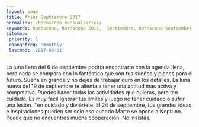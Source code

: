```yaml
---
layout: page
title: Aries Septiembre 2017 
permalink: /horoscopo-mensual/aries/
keywords: horóscopo, horóscopo 2017,  Septiembre, horoscopo Septiembre,horóscopo esperanza gracia, horoscop, horóscopos gratis, horoscopo aries, horoscopo aries 2017, Tarot, Astrologia, Zodíaco, aries, horoscopo gratis, horoscopo del mes 
sitemap:
 priority: 1
 changefreq: 'monthly'
 lastmod: '2017-09-01'
---
```


 La luna llena del 6 de septiembre podría encontrarte con la agenda llena, pero nada se compara con lo fantástico que son tus sueños y planes para el futuro. Sueña en grande y no dejes de trabajar duro en los detalles. La luna nueva del 19 de septiembre te alienta a tener una actitud más activa y competitiva. Puedes hacer todas las actividades que quieras, pero ten cuidado. Es muy fácil ignorar tus límites y luego no tener cuidado o sufrir una lesión. Ten cuidado y diviértete. El 24 de septiembre, tus grandes ideas e inspiraciones pueden ser solo eso cuando Marte se opone a Neptuno. Puede que no encuentres mucha cooperación. No insistas. 
